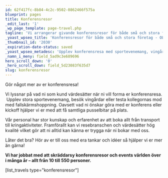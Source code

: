 ```yaml
---
id: 62f417fc-8b84-4c2c-9502-0862466f575a
blueprint: pages
title: Konferensresor
_edit_last: '1'
_wp_page_template: page-travel.php
tagline: 'Vi arrangerar givande konferensresor för både små och stora företag. '
_yoast_wpseo_title: 'Konferensresor för både små och stora företag - OLKA Sportresor'
_thumbnail_id: '2030'
_expiration-date-status: saved
_yoast_wpseo_metadesc: 'Upplev konferensresa med sportevenemang, vingårdar eller testa kollegornas med fallskärmshoppning. Vi arrangerar konferensresor för alla typer av företag.'
_namn_i_meny: field_5ad9c3e689696
hero_scroll_down: '0'
_hero_scroll_down: field_5d23083f635d7
slug: konferensresor
---
```

Gör något mer av er konferensresa!

Vi lyssnar på vad ni som kund värdesätter när ni vill forma er konferensresa.  Upplev stora sportevenemang, besök vingårdar eller testa kollegornas mod med fallskärmshoppning. Oavsett vad ni önskar göra med er konferens eller kickoff hjälper vi er med att få samtliga pusselbitar på plats.

Vår personal har stor kunskap och erfarenhet av att boka allt från transport till kringaktiviteter.
Framförallt kan vi resebranschen och värdesätter hög kvalité vilket gör att ni alltid kan känna er trygga när ni bokar med oss.

Låter det bra? Hör av er till oss med era tankar och idéer så hjälper vi er mer än gärna!

<strong>Vi har jobbat med att skräddarsy konferensresor och events världen över i många år – allt från 10 till 550 personer.</strong>

[list_travels type="konferensresor"]